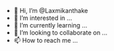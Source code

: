 - 👋 Hi, I’m @Laxmikanthake
- 👀 I’m interested in ...
- 🌱 I’m currently learning ...
- 💞️ I’m looking to collaborate on ...
- 📫 How to reach me ...

<!---
Laxmikanthake/Laxmikanthake is a ✨ special ✨ repository because its `README.md` (this file) appears on your GitHub profile.
You can click the Preview link to take a look at your changes.
--->
